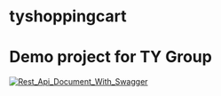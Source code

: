 # tyshoppingcart
<span><h1>Demo project for TY Group</h1></span>
<a href="https://ibb.co/kHzKve"><img src="https://preview.ibb.co/nLSiMK/Rest_Api_Document_With_Swagger.png" alt="Rest_Api_Document_With_Swagger" border="0"></a>
